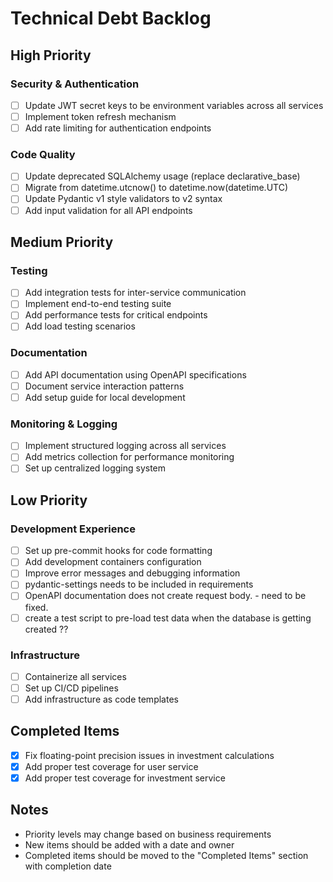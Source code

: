 # Technical Debt Backlog

## High Priority

### Security & Authentication
- [ ] Update JWT secret keys to be environment variables across all services
- [ ] Implement token refresh mechanism
- [ ] Add rate limiting for authentication endpoints

### Code Quality
- [ ] Update deprecated SQLAlchemy usage (replace declarative_base)
- [ ] Migrate from datetime.utcnow() to datetime.now(datetime.UTC)
- [ ] Update Pydantic v1 style validators to v2 syntax
- [ ] Add input validation for all API endpoints

## Medium Priority

### Testing
- [ ] Add integration tests for inter-service communication
- [ ] Implement end-to-end testing suite
- [ ] Add performance tests for critical endpoints
- [ ] Add load testing scenarios

### Documentation
- [ ] Add API documentation using OpenAPI specifications
- [ ] Document service interaction patterns
- [ ] Add setup guide for local development

### Monitoring & Logging
- [ ] Implement structured logging across all services
- [ ] Add metrics collection for performance monitoring
- [ ] Set up centralized logging system

## Low Priority

### Development Experience
- [ ] Set up pre-commit hooks for code formatting
- [ ] Add development containers configuration
- [ ] Improve error messages and debugging information
- [ ] pydantic-settings needs to be included in requirements
- [ ] ⁠OpenAPI documentation does not create request body. - need to be fixed.
- [ ] ⁠create a test script to pre-load test data when the database is getting created ??

### Infrastructure
- [ ] Containerize all services
- [ ] Set up CI/CD pipelines
- [ ] Add infrastructure as code templates

## Completed Items
- [x] Fix floating-point precision issues in investment calculations
- [x] Add proper test coverage for user service
- [x] Add proper test coverage for investment service

## Notes
- Priority levels may change based on business requirements
- New items should be added with a date and owner
- Completed items should be moved to the "Completed Items" section with completion date 
